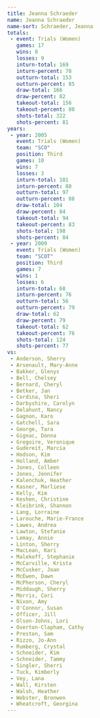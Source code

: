 ```yaml
---
title: Jeanna Schraeder
name: Jeanna Schraeder
name-sort: Schraeder, Jeanna
totals:
 - event: Trials (Women)
   games: 17
   wins: 8
   losses: 9
   inturn-total: 169
   inturn-percent: 78
   outturn-total: 153
   outturn-percent: 85
   draw-total: 166
   draw-percent: 82
   takeout-total: 156
   takeout-percent: 80
   shots-total: 322
   shots-percent: 81
years:
 - year: 2005
   event: Trials (Women)
   team: "SCO"
   position: Third
   games: 10
   wins: 7
   losses: 3
   inturn-total: 101
   inturn-percent: 80
   outturn-total: 97
   outturn-percent: 88
   draw-total: 104
   draw-percent: 84
   takeout-total: 94
   takeout-percent: 83
   shots-total: 198
   shots-percent: 84
 - year: 2009
   event: Trials (Women)
   team: "SCOT"
   position: Third
   games: 7
   wins: 1
   losses: 6
   inturn-total: 68
   inturn-percent: 76
   outturn-total: 56
   outturn-percent: 79
   draw-total: 62
   draw-percent: 79
   takeout-total: 62
   takeout-percent: 76
   shots-total: 124
   shots-percent: 77
vs:
 - Anderson, Sherry
 - Arsenault, Mary-Anne
 - Bakker, Glenys
 - Bell, Chelsey
 - Bernard, Cheryl
 - Betker, Jan
 - Cordina, Sheri
 - Darbyshire, Carolyn
 - Delahunt, Nancy
 - Gagnon, Karo
 - Gatchell, Sara
 - George, Tara
 - Gignac, Donna
 - Gregoire, Veronique
 - Gudereit, Marcia
 - Hodson, Kim
 - Holland, Amber
 - Jones, Colleen
 - Jones, Jennifer
 - Kalenchuk, Heather
 - Kasner, Marliese
 - Kelly, Kim
 - Keshen, Christine
 - Kleibrink, Shannon
 - Lang, Lorraine
 - Larouche, Marie-France
 - Lawes, Andrea
 - Lawton, Stefanie
 - Lemay, Annie
 - Linton, Sherry
 - MacLean, Kari
 - Malekoff, Stephanie
 - McCarville, Krista
 - McCusker, Joan
 - McEwen, Dawn
 - McPherson, Cheryl
 - Middaugh, Sherry
 - Morris, Cori
 - Nixon, Amy
 - O'Connor, Susan
 - Officer, Jill
 - Olson-Johns, Lori
 - Overton-Clapham, Cathy
 - Preston, Sam
 - Rizzo, Jo-Ann
 - Rumberg, Crystal
 - Schneider, Kim
 - Schneider, Tammy
 - Singler, Sherri
 - Tuck, Kimberly
 - Vey, Lana
 - Wall, Kirsten
 - Walsh, Heather
 - Webster, Bronwen
 - Wheatcroft, Georgina
---
```

